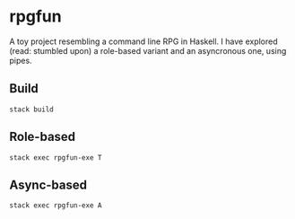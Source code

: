 # rpgfun

A toy project resembling a command line RPG in Haskell. I have explored (read: stumbled upon) a role-based
variant and an asyncronous one, using pipes.

## Build

    stack build

## Role-based

    stack exec rpgfun-exe T

## Async-based

    stack exec rpgfun-exe A
